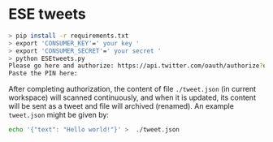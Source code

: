 # ESE tweets

```bash
> pip install -r requirements.txt
> export 'CONSUMER_KEY'=' your key ' 
> export 'CONSUMER_SECRET'=' your secret '
> python ESEtweets.py 
Please go here and authorize: https://api.twitter.com/oauth/authorize?oauth_token=..
Paste the PIN here:
```

After completing authorization, the content of file `./tweet.json` (in current workspace) will scanned continuously, and when it is updated, its content will be sent as a tweet and file will archived (renamed). An example `tweet.json` might be given by:

```bash
echo '{"text": "Hello world!"}' >  ./tweet.json
```